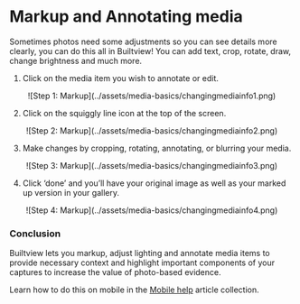 # Markup and Annotating media

Sometimes photos need some adjustments so you can see details more clearly, you can do this all in Builtview! You can add text, crop, rotate, draw, change brightness and much more.

1)	Click on the media item you wish to annotate or edit.

<center>
![Step 1: Markup](../assets/media-basics/changingmediainfo1.png)
</center>

2)	Click on the squiggly line icon at the top of the screen.

<center>
![Step 2: Markup](../assets/media-basics/changingmediainfo2.png)
</center>

3)	Make changes by cropping, rotating, annotating, or blurring your media.

<center>
![Step 3: Markup](../assets/media-basics/changingmediainfo3.png)
</center>

4)	Click ‘done’ and you’ll have your original image as well as your marked up version in your gallery.

<center>
![Step 4: Markup](../assets/media-basics/changingmediainfo4.png)
</center>

### Conclusion

Builtview lets you markup, adjust lighting and annotate media items to provide necessary context and highlight important components of your captures to increase the value of photo-based evidence.

Learn how to do this on mobile in the [Mobile help](https://support.builtview.com/mobile-help/8markup/) article collection.